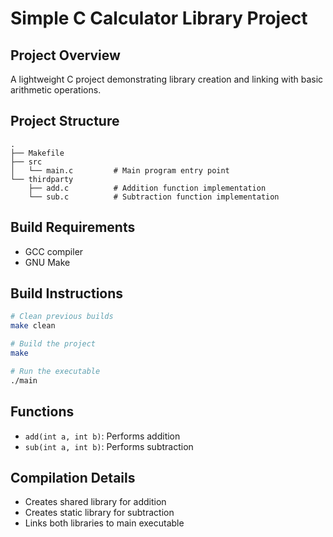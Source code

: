 # Simple C Calculator Library Project

## Project Overview
A lightweight C project demonstrating library creation and linking with basic arithmetic operations.

## Project Structure
```
.
├── Makefile
├── src
│   └── main.c         # Main program entry point
└── thirdparty
    ├── add.c          # Addition function implementation
    └── sub.c          # Subtraction function implementation
```

## Build Requirements
- GCC compiler
- GNU Make

## Build Instructions
```bash
# Clean previous builds
make clean

# Build the project
make

# Run the executable
./main
```

## Functions
- `add(int a, int b)`: Performs addition
- `sub(int a, int b)`: Performs subtraction

## Compilation Details
- Creates shared library for addition
- Creates static library for subtraction
- Links both libraries to main executable


